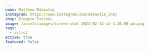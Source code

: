 ```yaml
---
name: Matthew Matautia
instagram: https://www.instagram.com/matautia_ink/
shop: Kingpin Tattoos
image: /assets/images/screen-shot-2023-02-13-at-4.16.08-pm.png
tags:
  - artist
active: true
featured: false
---
```

